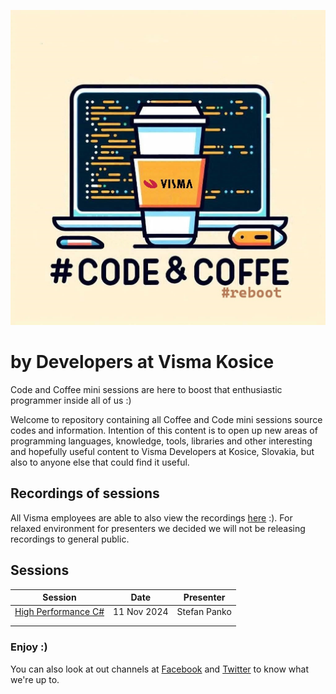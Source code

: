 ![logo.png](docs/images/codeAndCoffeeReboot.jpg)

# by Developers at Visma Kosice

Code and Coffee mini sessions are here to boost that enthusiastic programmer inside all of us :)

Welcome to repository containing all Coffee and Code mini sessions source codes and information.
Intention of this content is to open up new areas of programming languages, knowledge, tools, libraries and other interesting and hopefully useful content to Visma Developers at Kosice, Slovakia, but also to anyone else that could find it useful.

## Recordings of sessions

All Visma employees are able to also view the recordings [here](https://drive.google.com/drive/u/1/folders/0ByFmB7T5OLmGfnpHcm50WTZYaGRYcGJrZDJMSGdRNmxkUDUwal81VDQxb2xHSzlpLVZzazQ) :).
For relaxed environment for presenters we decided we will not be releasing recordings to general public.

## Sessions

| Session | Date | Presenter |
|--------------|----------|--------------|
| [High Performance C#](https://github.com/DevelopersVismaKosice/CodeAndCoffee/tree/master/sessions/1-High%20Performance%20C#) | 11 Nov 2024 | Stefan Panko |
|  |  |  |
|  |  |  |

### Enjoy :)

You can also look at out channels at [Facebook](https://www.facebook.com/pg/vismakosice/posts/) and [Twitter](https://twitter.com/VismaDevsSK) to know what we're up to.
